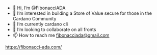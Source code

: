 - 👋 Hi, I’m @FibonacciADA
- 👀 I’m interested in building a Store of Value secure for those in the Cardano Community
- 🌱 I’m currently cardano cli
- 💞️ I’m looking to collaborate on all fronts
- 📫 How to reach me fibonacciada@gmail.com

https://fibonacci-ada.com/

<!---
FibonacciADA/FibonacciADA is a ✨ special ✨ repository because its `README.md` (this file) appears on your GitHub profile.
You can click the Preview link to take a look at your changes.
--->
